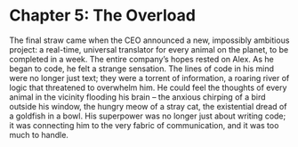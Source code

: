 # Chapter 5: The Overload

The final straw came when the CEO announced a new, impossibly ambitious project: a real-time, universal translator for every animal on the planet, to be completed in a week. The entire company’s hopes rested on Alex. As he began to code, he felt a strange sensation. The lines of code in his mind were no longer just text; they were a torrent of information, a roaring river of logic that threatened to overwhelm him. He could feel the thoughts of every animal in the vicinity flooding his brain – the anxious chirping of a bird outside his window, the hungry meow of a stray cat, the existential dread of a goldfish in a bowl. His superpower was no longer just about writing code; it was connecting him to the very fabric of communication, and it was too much to handle.
